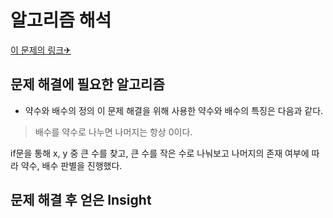 알고리즘 해석
============


[이 문제의 링크✈](https://www.acmicpc.net/problem/5086)




## 문제 해결에 필요한 알고리즘

* 약수와 배수의 정의 
이 문제 해결을 위해 사용한 약수와 배수의 특징은 다음과 같다.

> 배수를 약수로 나누면 나머지는 항상 0이다. 

if문을 통해 x, y 중 큰 수를 찾고, 큰 수를 작은 수로 나눠보고 나머지의 존재 여부에 따라 약수, 배수 판별을 진행했다. 



## 문제 해결 후 얻은 Insight

